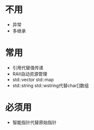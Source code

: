 # 不用
- 异常
- 多继承

# 常用
- 引用代替值传递
- RAII自动资源管理
- std::vector std::map
- std::string std::wstring代替char[]数组

# 必须用
- 智能指针代替原始指针
